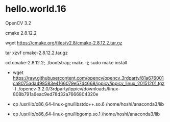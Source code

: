 # hello.world.16

OpenCV 3.2

cmake 2.8.12.2

wget https://cmake.org/files/v2.8/cmake-2.8.12.2.tar.gz


tar xzvf cmake-2.8.12.2.tar.gz


cd cmake-2.8.12.2; ./bootstrap; make -j; sudo make install



- wget https://raw.githubusercontent.com/opencv/opencv_3rdparty/81a676001ca8075ada498583e4166079e5744668/ippicv/ippicv_linux_20151201.tgz -l ./opencv-3.2.0/3rdparty/ippicv/downloads/linux-808b791a6eac9ed78d32a7666804320e



- cp /usr/lib/x86_64-linux-gnu/libstdc++.so.6 /home/hoshi/anaconda3/lib


- cp /usr/lib/x86_64-linux-gnu/libgomp.so.1 /home/hoshi/anaconda3/lib
